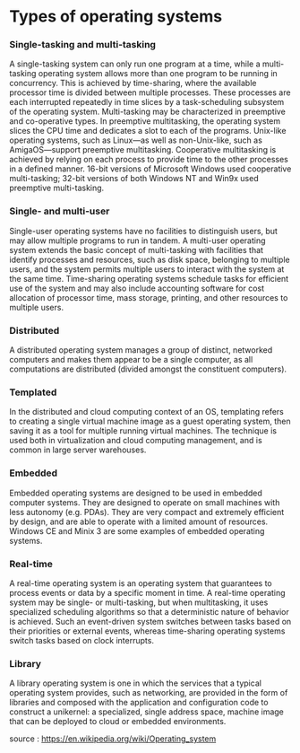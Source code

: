 # Types of operating systems

### Single-tasking and multi-tasking

A single-tasking system can only run one program at a time, while a multi-tasking operating system allows more than one program to be running in concurrency. This is achieved by time-sharing, where the available processor time is divided between multiple processes. These processes are each interrupted repeatedly in time slices by a task-scheduling subsystem of the operating system. Multi-tasking may be characterized in preemptive and co-operative types. In preemptive multitasking, the operating system slices the CPU time and dedicates a slot to each of the programs. Unix-like operating systems, such as Linux—as well as non-Unix-like, such as AmigaOS—support preemptive multitasking. Cooperative multitasking is achieved by relying on each process to provide time to the other processes in a defined manner. 16-bit versions of Microsoft Windows used cooperative multi-tasking; 32-bit versions of both Windows NT and Win9x used preemptive multi-tasking.

### Single- and multi-user

Single-user operating systems have no facilities to distinguish users, but may allow multiple programs to run in tandem. A multi-user operating system extends the basic concept of multi-tasking with facilities that identify processes and resources, such as disk space, belonging to multiple users, and the system permits multiple users to interact with the system at the same time. Time-sharing operating systems schedule tasks for efficient use of the system and may also include accounting software for cost allocation of processor time, mass storage, printing, and other resources to multiple users.

### Distributed

A distributed operating system manages a group of distinct, networked computers and makes them appear to be a single computer, as all computations are distributed (divided amongst the constituent computers).

### Templated

In the distributed and cloud computing context of an OS, templating refers to creating a single virtual machine image as a guest operating system, then saving it as a tool for multiple running virtual machines. The technique is used both in virtualization and cloud computing management, and is common in large server warehouses.

### Embedded

Embedded operating systems are designed to be used in embedded computer systems. They are designed to operate on small machines with less autonomy (e.g. PDAs). They are very compact and extremely efficient by design, and are able to operate with a limited amount of resources. Windows CE and Minix 3 are some examples of embedded operating systems.

### Real-time

A real-time operating system is an operating system that guarantees to process events or data by a specific moment in time. A real-time operating system may be single- or multi-tasking, but when multitasking, it uses specialized scheduling algorithms so that a deterministic nature of behavior is achieved. Such an event-driven system switches between tasks based on their priorities or external events, whereas time-sharing operating systems switch tasks based on clock interrupts.

### Library

A library operating system is one in which the services that a typical operating system provides, such as networking, are provided in the form of libraries and composed with the application and configuration code to construct a unikernel: a specialized, single address space, machine image that can be deployed to cloud or embedded environments. 

source : https://en.wikipedia.org/wiki/Operating_system
